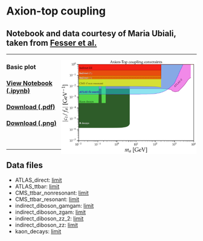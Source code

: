 # Axion-top coupling

## Notebook and data courtesy of Maria Ubiali, taken from [Fesser et al.](https://arxiv.org/abs/2303.17634)

---
[<img align="right" height="250" src="../plots/plots_png/AxionTop_Collider.png">](https://github.com/cajohare/AxionLimits/raw/master/plots/plots_png/AxionTop_Collider.png)
### Basic plot
### [View Notebook (.ipynb)](https://github.com/cajohare/AxionLimits/blob/master/AxionTop_ColliderBounds.ipynb)
### [Download (.pdf)](https://github.com/cajohare/AxionLimits/raw/master/plots/AxionTop_Collider.pdf)
### [Download (.png)](https://github.com/cajohare/AxionLimits/raw/master/plots/plots_png/AxionTop_Collider.png)
### &nbsp;
---

## Data files
* ATLAS_direct: [limit](https://github.com/cajohare/AxionLimits/raw/master/limit_data/AxionTop/ATLAS_direct.txt)
* ATLAS_ttbar: [limit](https://github.com/cajohare/AxionLimits/raw/master/limit_data/AxionTop/ATLAS_ttbar.txt)
* CMS_ttbar_nonresonant: [limit](https://github.com/cajohare/AxionLimits/raw/master/limit_data/AxionTop/CMS_ttbar_nonresonant.txt)
* CMS_ttbar_resonant: [limit](https://github.com/cajohare/AxionLimits/raw/master/limit_data/AxionTop/CMS_ttbar_resonant.txt)
* indirect_diboson_gamgam: [limit](https://github.com/cajohare/AxionLimits/raw/master/limit_data/AxionTop/indirect_diboson_gamgam.txt)
* indirect_diboson_zgam: [limit](https://github.com/cajohare/AxionLimits/raw/master/limit_data/AxionTop/indirect_diboson_zgam.txt)
* indirect_diboson_zz_2: [limit](https://github.com/cajohare/AxionLimits/raw/master/limit_data/AxionTop/indirect_diboson_zz_2.txt)
* indirect_diboson_zz: [limit](https://github.com/cajohare/AxionLimits/raw/master/limit_data/AxionTop/indirect_diboson_zz.txt)
* kaon_decays: [limit](https://github.com/cajohare/AxionLimits/raw/master/limit_data/AxionTop/kaon_decays.txt)
